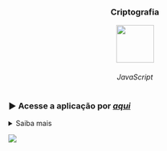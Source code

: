 <h3 align="center">Criptografia</h3>

<div align="center">

  <img width="75px" height="75px" src="https://github.com/lucas-adm/one-challenge-springboot-hotel/assets/118030896/d9ea1b67-961e-4ce5-a236-dc29c18b225c">
  
  ###### JavaScript
  
</div>

#

### ▶ Acesse a aplicação por <a href="https://lucas-adm.github.io/one-challenge-javascript-encrypt/">*aqui*</a>

<details>

<summary>Saiba mais</summary>

<h4>O desafio propõe a criação de uma aplicação que criptografa textos.</h4>

**As "chaves" de criptografia utilizadas são:**
* A letra "e" é convertida para "enter"
* A letra "i" é convertida para "imes"
* A letra "a" é convertida para "ai"
* A letra "o" é convertida para "ober"
* A letra "u" é convertida para "ufat"

**Requisitos**
* Deve funcionar apenas com letras minúsculas.
* Não devem ser utilizados letras com acentos nem caracteres especiais.
* Deve ser possível converter uma palavra para a versão criptografada e também retornar uma palavra criptografada para a versão original.

**Por exemplo:**
- "gato" => "gaitober"
- "gaitober" => "gato"

A página deve ter campos para inserção do texto a ser criptografado ou descriptografado, e a pessoa usuária deve poder escolher entre as duas opções.

O resultado deve ser exibido na tela.

<p align="center">
<i>
<a href="https://www.figma.com/file/tvFEYhVfZTjdJ5P24RGV21/Alura-Challenge---Desafio-1---Lógica?type=design&node-id=0-1&t=pcnc1bipl73NzBDF-0" target="_blank">Confira o protótipo construído pela equipe ONE!</a>
</i>
</p>

</details>

![](https://i.imgur.com/GOMGgBJ.png)
